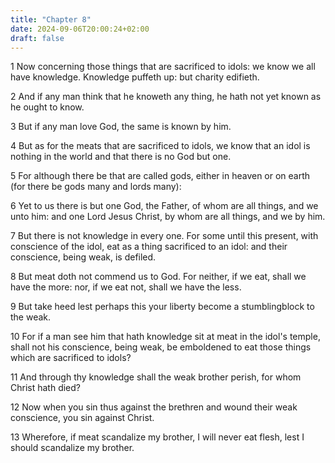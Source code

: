 ```yaml
---
title: "Chapter 8"
date: 2024-09-06T20:00:24+02:00
draft: false
---
```



1 Now concerning those things that are sacrificed to idols: we know we all have knowledge. Knowledge puffeth up: but charity edifieth.

2 And if any man think that he knoweth any thing, he hath not yet known as he ought to know.

3 But if any man love God, the same is known by him.

4 But as for the meats that are sacrificed to idols, we know that an idol is nothing in the world and that there is no God but one.

5 For although there be that are called gods, either in heaven or on earth (for there be gods many and lords many):

6 Yet to us there is but one God, the Father, of whom are all things, and we unto him: and one Lord Jesus Christ, by whom are all things, and we by him.

7 But there is not knowledge in every one. For some until this present, with conscience of the idol, eat as a thing sacrificed to an idol: and their conscience, being weak, is defiled.

8 But meat doth not commend us to God. For neither, if we eat, shall we have the more: nor, if we eat not, shall we have the less.

9 But take heed lest perhaps this your liberty become a stumblingblock to the weak.

10 For if a man see him that hath knowledge sit at meat in the idol's temple, shall not his conscience, being weak, be emboldened to eat those things which are sacrificed to idols?

11 And through thy knowledge shall the weak brother perish, for whom Christ hath died?

12 Now when you sin thus against the brethren and wound their weak conscience, you sin against Christ.

13 Wherefore, if meat scandalize my brother, I will never eat flesh, lest I should scandalize my brother.

